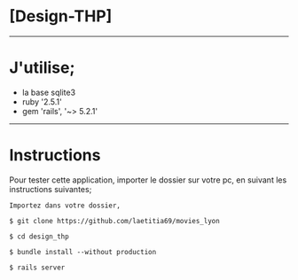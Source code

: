  # [Design-THP]

------------------------------
# J'utilise;

* la base sqlite3
* ruby '2.5.1'
* gem 'rails', '~> 5.2.1'


------------------------------
# Instructions #

Pour tester cette application, importer le dossier sur votre pc, en suivant les instructions suivantes;

```
Importez dans votre dossier,

$ git clone https://github.com/laetitia69/movies_lyon

$ cd design_thp

$ bundle install --without production

$ rails server
```


